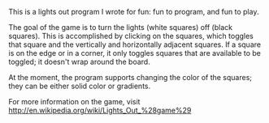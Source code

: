This is a lights out program I wrote for fun: fun to program, and fun to play.

The goal of the game is to turn the lights (white squares) off (black squares). This is accomplished by clicking on the squares, which toggles that square and the vertically and horizontally adjacent squares. If a square is on the edge or in a corner, it only toggles squares that are available to be toggled; it doesn't wrap around the board.

At the moment, the program supports changing the color of the squares; they can be either solid color or gradients. 

For more information on the game, visit
http://en.wikipedia.org/wiki/Lights_Out_%28game%29

